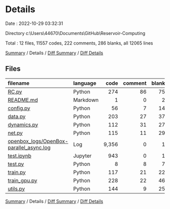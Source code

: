 # Details

Date : 2022-10-29 03:32:31

Directory c:\\Users\\44670\\Documents\\GitHub\\Reservoir-Computing

Total : 12 files,  11557 codes, 222 comments, 286 blanks, all 12065 lines

[Summary](results.md) / Details / [Diff Summary](diff.md) / [Diff Details](diff-details.md)

## Files
| filename | language | code | comment | blank | total |
| :--- | :--- | ---: | ---: | ---: | ---: |
| [RC.py](/RC.py) | Python | 274 | 86 | 75 | 435 |
| [README.md](/README.md) | Markdown | 1 | 0 | 2 | 3 |
| [config.py](/config.py) | Python | 56 | 7 | 14 | 77 |
| [data.py](/data.py) | Python | 203 | 27 | 37 | 267 |
| [dynamics.py](/dynamics.py) | Python | 112 | 31 | 27 | 170 |
| [net.py](/net.py) | Python | 115 | 11 | 29 | 155 |
| [openbox_logs/OpenBox-parallel_async.log](/openbox_logs/OpenBox-parallel_async.log) | Log | 9,356 | 0 | 1 | 9,357 |
| [test.ipynb](/test.ipynb) | Jupyter | 943 | 0 | 1 | 944 |
| [test.py](/test.py) | Python | 8 | 8 | 7 | 23 |
| [train.py](/train.py) | Python | 117 | 21 | 22 | 160 |
| [train_gpu.py](/train_gpu.py) | Python | 228 | 22 | 46 | 296 |
| [utils.py](/utils.py) | Python | 144 | 9 | 25 | 178 |

[Summary](results.md) / Details / [Diff Summary](diff.md) / [Diff Details](diff-details.md)